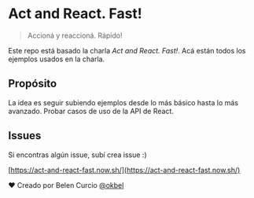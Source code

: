 # Act and React. Fast!
> Accioná y reaccioná. Rápido!

Este repo está basado la charla *Act and React. Fast!*. Acá están todos los ejemplos usados en la charla.

## Propósito
La idea es seguir subiendo ejemplos desde lo más básico hasta lo más avanzado. Probar casos de uso de la API de React.


## Issues
Si encontras algún issue, subí crea issue :)


[https://act-and-react-fast.now.sh/](https://act-and-react-fast.now.sh/)

❤️ Creado por Belen Curcio [@okbel](http://twitter.com/okbel)
